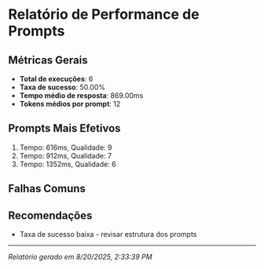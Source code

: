 
# Relatório de Performance de Prompts

## Métricas Gerais
- **Total de execuções**: 6
- **Taxa de sucesso**: 50.00%
- **Tempo médio de resposta**: 869.00ms
- **Tokens médios por prompt**: 12

## Prompts Mais Efetivos
1. Tempo: 616ms, Qualidade: 9
2. Tempo: 912ms, Qualidade: 7
3. Tempo: 1352ms, Qualidade: 6

## Falhas Comuns


## Recomendações
- Taxa de sucesso baixa - revisar estrutura dos prompts

---
*Relatório gerado em 8/20/2025, 2:33:39 PM*

